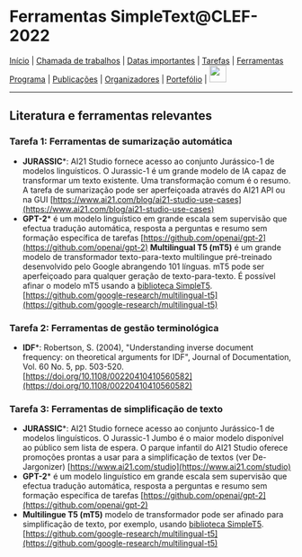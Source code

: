 # Ferramentas SimpleText@CLEF-2022

[Início](./) | [Chamada de trabalhos](./CFP) | [Datas importantes](./datas) | [Tarefas](./tarefas) | [Ferramentas](./ferramentas) 
[Programa](./programa) | [Publicações](./publicações) | [Organizadores](./organizadores) | [Portefólio](./contacto) | [<img src="https://github.com/simpletext-madics/2021/blob/main/clef/FR.png?raw=true" width="30">](https://simpletext-madics.github.io/2022/clef/)

---

## Literatura e ferramentas relevantes
### Tarefa 1: Ferramentas de sumarização automática
* **JURASSIC***: AI21 Studio fornece acesso ao conjunto Jurássico-1 de modelos linguísticos. O Jurassic-1 é um grande modelo de IA capaz de transformar um texto existente. Uma transformação comum é o resumo. A tarefa de sumarização pode ser aperfeiçoada através do AI21 API ou na GUI [https://www.ai21.com/blog/ai21-studio-use-cases](https://www.ai21.com/blog/ai21-studio-use-cases)
* **GPT-2*** é um modelo linguístico em grande escala sem supervisão que efectua tradução automática, resposta a perguntas e resumo sem formação específica de tarefas [https://github.com/openai/gpt-2](https://github.com/openai/gpt-2)
**Multilingual T5 (mT5)** é um grande modelo de transformador texto-para-texto multilingue pré-treinado desenvolvido pelo Google abrangendo 101 línguas. mT5 pode ser aperfeiçoado para qualquer geração de texto-para-texto. É possível afinar o modelo mT5 usando a [biblioteca SimpleT5](https://github.com/Shivanandroy/simpleT5/). [https://github.com/google-research/multilingual-t5](https://github.com/google-research/multilingual-t5)

### Tarefa 2: Ferramentas de gestão terminológica
* **IDF***: Robertson, S. (2004), "Understanding inverse document frequency: on theoretical arguments for IDF", Journal of Documentation, Vol. 60 No. 5, pp. 503-520. [https://doi.org/10.1108/00220410410560582](https://doi.org/10.1108/00220410410560582)

### Tarefa 3: Ferramentas de simplificação de texto
* **JURASSIC***: AI21 Studio fornece acesso ao conjunto Jurássico-1 de modelos linguísticos. O Jurassic-1 Jumbo é o maior modelo disponível ao público sem lista de espera. O parque infantil do AI21 Studio oferece promoções prontas a usar para a simplificação de textos (ver De-Jargonizer) [https://www.ai21.com/studio](https://www.ai21.com/studio)
* **GPT-2*** é um modelo linguístico em grande escala sem supervisão que efectua tradução automática, resposta a perguntas e resumo sem formação específica de tarefas [https://github.com/openai/gpt-2](https://github.com/openai/gpt-2)
* **Multilingue T5 (mT5)** modelo de transformador pode ser afinado para simplificação de texto, por exemplo, usando [biblioteca SimpleT5](https://github.com/Shivanandroy/simpleT5/). [https://github.com/google-research/multilingual-t5](https://github.com/google-research/multilingual-t5)
